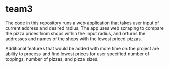 # team3

The code in this repository runs a web application that takes user input of current address and desired radius. The app uses web scraping to compare the pizza prices from shops within the input radius, and returns the addresses and names of the shops with the lowest priced pizzas.

Additional features that would be added with more time on the project are ability to process and find lowest prices for user specified number of toppings, number of pizzas, and pizza sizes.
